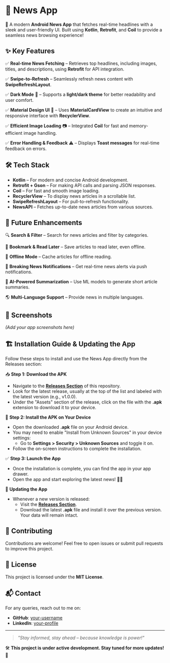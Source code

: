 # 📰 News App

🚀 A modern **Android News App** that fetches real-time headlines with a sleek and user-friendly UI. Built using **Kotlin**, **Retrofit**, and **Coil** to provide a seamless news browsing experience!

## ✨ Key Features

✅ **Real-time News Fetching** – Retrieves top headlines, including images, titles, and descriptions, using **Retrofit** for API integration.

✅ **Swipe-to-Refresh** – Seamlessly refresh news content with **SwipeRefreshLayout**.

✅ **Dark Mode** 🌙 – Supports a **light/dark theme** for better readability and user comfort.

✅ **Material Design UI** 🎨 – Uses **MaterialCardView** to create an intuitive and responsive interface with **RecyclerView**.

✅ **Efficient Image Loading** 📷 – Integrated **Coil** for fast and memory-efficient image handling.

✅ **Error Handling & Feedback** ⚠️ – Displays **Toast messages** for real-time feedback on errors.

## 🛠️ Tech Stack

- **Kotlin** – For modern and concise Android development.
- **Retrofit + Gson** – For making API calls and parsing JSON responses.
- **Coil** – For fast and smooth image loading.
- **RecyclerView** – To display news articles in a scrollable list.
- **SwipeRefreshLayout** – For pull-to-refresh functionality.
- **NewsAPI** – Fetches up-to-date news articles from various sources.

## 🚀 Future Enhancements

🔍 **Search & Filter** – Search for news articles and filter by categories.

📌 **Bookmark & Read Later** – Save articles to read later, even offline.

📶 **Offline Mode** – Cache articles for offline reading.

🔔 **Breaking News Notifications** – Get real-time news alerts via push notifications.

🤖 **AI-Powered Summarization** – Use ML models to generate short article summaries.

🌎 **Multi-Language Support** – Provide news in multiple languages.

## 📸 Screenshots

_(Add your app screenshots here)_

## 🏗️ Installation Guide & Updating the App

Follow these steps to install and use the News App directly from the Releases section:

📥 **Step 1: Download the APK**
- Navigate to the **[Releases Section](https://github.com/your-username/news-app/releases)** of this repository.
- Look for the latest release, usually at the top of the list and labeled with the latest version (e.g., v1.0.0).
- Under the "Assets" section of the release, click on the file with the **.apk** extension to download it to your device.

📱 **Step 2: Install the APK on Your Device**
- Open the downloaded **.apk** file on your Android device.
- You may need to enable "Install from Unknown Sources" in your device settings:
  - Go to **Settings > Security > Unknown Sources** and toggle it on.
- Follow the on-screen instructions to complete the installation.

✅ **Step 3: Launch the App**
- Once the installation is complete, you can find the app in your app drawer.
- Open the app and start exploring the latest news! 📰🎉

🔄 **Updating the App**
- Whenever a new version is released:
  - Visit the **[Releases Section](https://github.com/your-username/news-app/releases)**.
  - Download the latest **.apk** file and install it over the previous version. Your data will remain intact.

## 🤝 Contributing

Contributions are welcome! Feel free to open issues or submit pull requests to improve this project.

## 📜 License

This project is licensed under the **MIT License**.

## 📬 Contact

For any queries, reach out to me on:
- **GitHub**: [your-username](https://github.com/your-username)
- **LinkedIn**: [your-profile](https://linkedin.com/in/your-profile)

---

> _"Stay informed, stay ahead – because knowledge is power!"_

🛠️ **This project is under active development. Stay tuned for more updates!** 🚀
